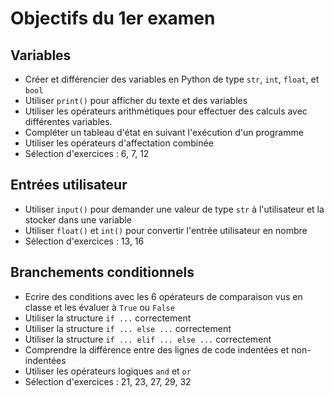 <!-- Copyright 2024 Maxime Jan <maxime.jan@edufr.ch> -->
<!-- SPDX-License-Identifier: CC-BY-NC-SA-4.0 -->

# Objectifs du 1er examen

## Variables
- Créer et différencier des variables en Python de type `str`, `int`, `float`, et `bool`
- Utiliser `print()` pour afficher du texte et des variables
- Utiliser les opérateurs arithmétiques pour effectuer des calculs avec différentes variables.
- Compléter un tableau d'état en suivant l'exécution d'un programme
- Utiliser les opérateurs d'affectation combinée
- Sélection d'exercices : 6, 7, 12
## Entrées utilisateur

- Utiliser `input()` pour demander une valeur de type `str` à l'utilisateur et la stocker dans une variable
- Utiliser `float()` et `int()` pour convertir l'entrée utilisateur en nombre
- Sélection d'exercices : 13, 16

## Branchements conditionnels
- Ecrire des conditions avec les 6 opérateurs de comparaison vus en classe et les évaluer à `True` ou `False`
- Utiliser la structure `if ...` correctement
- Utiliser la structure `if ... else ...` correctement
- Utiliser la structure `if ... elif ... else ...` correctement
- Comprendre la différence entre des lignes de code indentées et non-indentées
- Utiliser les opérateurs logiques `and` et `or`
- Sélection d'exercices : 21, 23, 27, 29, 32